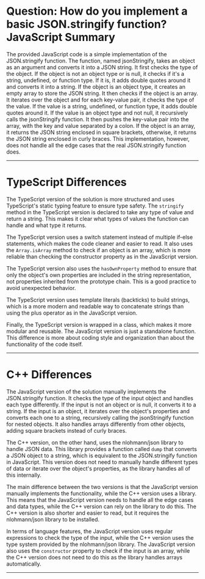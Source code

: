 # Question: How do you implement a basic JSON.stringify function? JavaScript Summary

The provided JavaScript code is a simple implementation of the JSON.stringify function. The function, named jsonStringify, takes an object as an argument and converts it into a JSON string. It first checks the type of the object. If the object is not an object type or is null, it checks if it's a string, undefined, or function type. If it is, it adds double quotes around it and converts it into a string. If the object is an object type, it creates an empty array to store the JSON string. It then checks if the object is an array. It iterates over the object and for each key-value pair, it checks the type of the value. If the value is a string, undefined, or function type, it adds double quotes around it. If the value is an object type and not null, it recursively calls the jsonStringify function. It then pushes the key-value pair into the array, with the key and value separated by a colon. If the object is an array, it returns the JSON string enclosed in square brackets, otherwise, it returns the JSON string enclosed in curly braces. This implementation, however, does not handle all the edge cases that the real JSON.stringify function does.

---

# TypeScript Differences

The TypeScript version of the solution is more structured and uses TypeScript's static typing feature to ensure type safety. The `stringify` method in the TypeScript version is declared to take any type of value and return a string. This makes it clear what types of values the function can handle and what type it returns.

The TypeScript version uses a switch statement instead of multiple if-else statements, which makes the code cleaner and easier to read. It also uses the `Array.isArray` method to check if an object is an array, which is more reliable than checking the constructor property as in the JavaScript version.

The TypeScript version also uses the `hasOwnProperty` method to ensure that only the object's own properties are included in the string representation, not properties inherited from the prototype chain. This is a good practice to avoid unexpected behavior.

The TypeScript version uses template literals (backticks) to build strings, which is a more modern and readable way to concatenate strings than using the plus operator as in the JavaScript version.

Finally, the TypeScript version is wrapped in a class, which makes it more modular and reusable. The JavaScript version is just a standalone function. This difference is more about coding style and organization than about the functionality of the code itself.

---

# C++ Differences

The JavaScript version of the solution manually implements the JSON.stringify function. It checks the type of the input object and handles each type differently. If the input is not an object or is null, it converts it to a string. If the input is an object, it iterates over the object's properties and converts each one to a string, recursively calling the jsonStringify function for nested objects. It also handles arrays differently from other objects, adding square brackets instead of curly braces.

The C++ version, on the other hand, uses the nlohmann/json library to handle JSON data. This library provides a function called `dump` that converts a JSON object to a string, which is equivalent to the JSON.stringify function in JavaScript. This version does not need to manually handle different types of data or iterate over the object's properties, as the library handles all of this internally.

The main difference between the two versions is that the JavaScript version manually implements the functionality, while the C++ version uses a library. This means that the JavaScript version needs to handle all the edge cases and data types, while the C++ version can rely on the library to do this. The C++ version is also shorter and easier to read, but it requires the nlohmann/json library to be installed.

In terms of language features, the JavaScript version uses regular expressions to check the type of the input, while the C++ version uses the type system provided by the nlohmann/json library. The JavaScript version also uses the `constructor` property to check if the input is an array, while the C++ version does not need to do this as the library handles arrays automatically.

---
